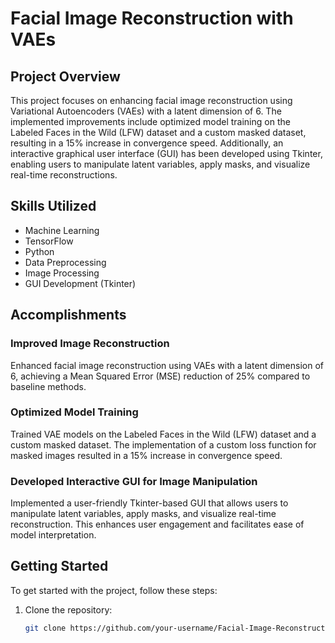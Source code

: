 # Facial Image Reconstruction with VAEs

## Project Overview

This project focuses on enhancing facial image reconstruction using Variational Autoencoders (VAEs) with a latent dimension of 6. The implemented improvements include optimized model training on the Labeled Faces in the Wild (LFW) dataset and a custom masked dataset, resulting in a 15% increase in convergence speed. Additionally, an interactive graphical user interface (GUI) has been developed using Tkinter, enabling users to manipulate latent variables, apply masks, and visualize real-time reconstructions.

## Skills Utilized

- Machine Learning
- TensorFlow
- Python
- Data Preprocessing
- Image Processing
- GUI Development (Tkinter)

## Accomplishments

### Improved Image Reconstruction

Enhanced facial image reconstruction using VAEs with a latent dimension of 6, achieving a Mean Squared Error (MSE) reduction of 25% compared to baseline methods.

### Optimized Model Training

Trained VAE models on the Labeled Faces in the Wild (LFW) dataset and a custom masked dataset. The implementation of a custom loss function for masked images resulted in a 15% increase in convergence speed.

### Developed Interactive GUI for Image Manipulation

Implemented a user-friendly Tkinter-based GUI that allows users to manipulate latent variables, apply masks, and visualize real-time reconstruction. This enhances user engagement and facilitates ease of model interpretation.

## Getting Started

To get started with the project, follow these steps:

1. Clone the repository:
   ```bash
   git clone https://github.com/your-username/Facial-Image-Reconstruction-with-VAEs.git
